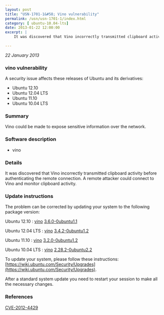 ```yaml
---
layout: post
title: "USN-1701-1&#58; Vino vulnerability"
permalink: /usn/usn-1701-1/index.html
category: [ ubuntu-10.04-lts]
date: 2013-01-22 12:00:00
excerpt: |
    It was discovered that Vino incorrectly transmitted clipboard activity before authenticating the remote connection. A remote attacker could connect to Vino and monitor clipboard activity. 
    
--- 
```

 
 

*22 January 2013*

### vino vulnerability

A security issue affects these releases of Ubuntu and its derivatives:

* Ubuntu 12.10
* Ubuntu 12.04 LTS
* Ubuntu 11.10
* Ubuntu 10.04 LTS

### Summary

Vino could be made to expose sensitive information over the network. 

### Software description

* vino 

### Details

It was discovered that Vino incorrectly transmitted clipboard activity before authenticating the remote connection. A remote attacker could connect to Vino and monitor clipboard activity. 

### Update instructions

The problem can be corrected by updating your system to the following package version:

Ubuntu 12.10
 : [vino](https://launchpad.net/ubuntu/+source/vino) <span> [3.6.0-0ubuntu1.1](https://launchpad.net/ubuntu/+source/vino/3.6.0-0ubuntu1.1) </span> 

Ubuntu 12.04 LTS
 : [vino](https://launchpad.net/ubuntu/+source/vino) <span> [3.4.2-0ubuntu1.2](https://launchpad.net/ubuntu/+source/vino/3.4.2-0ubuntu1.2) </span> 

Ubuntu 11.10
 : [vino](https://launchpad.net/ubuntu/+source/vino) <span> [3.2.0-0ubuntu1.2](https://launchpad.net/ubuntu/+source/vino/3.2.0-0ubuntu1.2) </span> 

Ubuntu 10.04 LTS
 : [vino](https://launchpad.net/ubuntu/+source/vino) <span> [2.28.2-0ubuntu2.2](https://launchpad.net/ubuntu/+source/vino/2.28.2-0ubuntu2.2) </span> 

To update your system, please follow these instructions: [https://wiki.ubuntu.com/Security/Upgrades](https://wiki.ubuntu.com/Security/Upgrades).

After a standard system update you need to restart your session to make all the necessary changes. 

### References

 
 [CVE-2012-4429](http://people.ubuntu.com/~ubuntu-security/cve/CVE-2012-4429)
 

